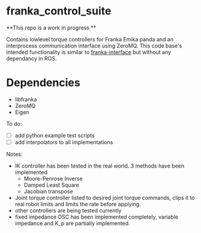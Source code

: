 # franka_control_suite
**This repo is a work in progress **

Contains lowlevel torque controllers for Franka Emika panda and an interprocess communication interface using ZeroMQ. This code base's intended functionality is similar to [franka-interface](https://github.com/iamlab-cmu/franka-interface) but without any dependancy in ROS.


# Dependencies 

- libfranka
- ZeroMQ
- Eigen




To do:
- [ ] add python example test scripts 
- [ ] add interpolators to all implementations

Notes: 
- IK controller has been tested in the real world. 3 methods have been implemented
    - Moore-Penrose Inverse
    - Damped Least Square 
    - Jacobian transpose
- Joint torque controller listed to desired joint torque commands, clips it to real robot limits and limits the rate before applying.
- other controllers are being tested currently
- fixed impedance OSC has been implemented completely, variable impedance and K_p are partially implemented.
